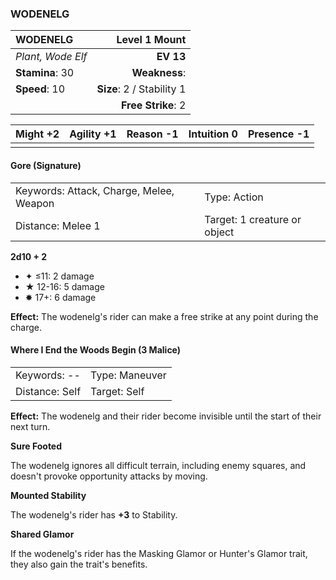 ### WODENELG

| WODENELG          |         **Level 1 Mount** |
| :---------------- | ------------------------: |
| *Plant, Wode Elf* |                 **EV 13** |
| **Stamina**: 30   |             **Weakness**: |
| **Speed**: 10     | **Size**: 2 / Stability 1 |
|                   |        **Free Strike**: 2 |

| **Might** +2 | **Agility** +1 | **Reason** -1 | **Intuition** 0 | **Presence** -1 |
| ------------ | -------------- | ------------- | --------------- | --------------- |
|              |                |               |                 |                 |

#### Gore (Signature)

|                                         |                              |
| :-------------------------------------- | :--------------------------- |
| Keywords: Attack, Charge, Melee, Weapon | Type: Action                 |
| Distance: Melee 1                       | Target: 1 creature or object |

**2d10 + 2**

- ✦ ≤11: 2 damage
- ★ 12-16: 5 damage
- ✸ 17+: 6 damage

**Effect:** The wodenelg's rider can make a free strike at any point during the charge.

#### Where I End the Woods Begin (3 Malice)

|                |                |
| :------------- | :------------- |
| Keywords: --   | Type: Maneuver |
| Distance: Self | Target: Self   |

**Effect:** The wodenelg and their rider become invisible until the start of their next turn.

**Sure Footed**

The wodenelg ignores all difficult terrain, including enemy squares, and doesn't provoke opportunity attacks by moving.

**Mounted Stability**

The wodenelg's rider has **+3** to Stability.

**Shared Glamor**

If the wodenelg's rider has the Masking Glamor or Hunter's Glamor trait, they also gain the trait's benefits.
